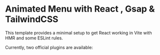 # Animated Menu with React , Gsap & TailwindCSS

This template provides a minimal setup to get React working in Vite with HMR and some ESLint rules.

Currently, two official plugins are available:
